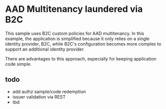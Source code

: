 ﻿# AAD Multitenancy laundered via B2C

This sample uses B2C custom policies for AAD multitenancy. In this example, the application is simplified because it only relies on a single identity provider, B2C, while B2C's configuration becomes more complex to support an additional identity provider.

There are advantages to this approach, especially for keeping application code simple. 

## todo
- add authz sample/code redemption
- issuer validation via REST
- tbd